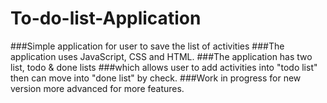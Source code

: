 # To-do-list-Application
###Simple application for user to save the list of activities
###The application uses  JavaScript, CSS and HTML.
###The application has two list, todo & done lists 
###which allows user to add activities into "todo list" then can move into "done list" by check.
###Work in progress for new version more advanced for more features.

